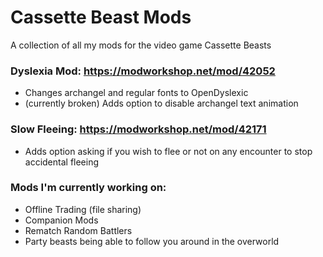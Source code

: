 # Cassette Beast Mods
A collection of all my mods for the video game Cassette Beasts

### Dyslexia Mod: https://modworkshop.net/mod/42052
- Changes archangel and regular fonts to OpenDyslexic
- (currently broken) Adds option to disable archangel text animation

### Slow Fleeing: https://modworkshop.net/mod/42171
- Adds option asking if you wish to flee or not on any encounter to stop accidental fleeing

### Mods I'm currently working on:
- Offline Trading (file sharing)
- Companion Mods
- Rematch Random Battlers
- Party beasts being able to follow you around in the overworld
